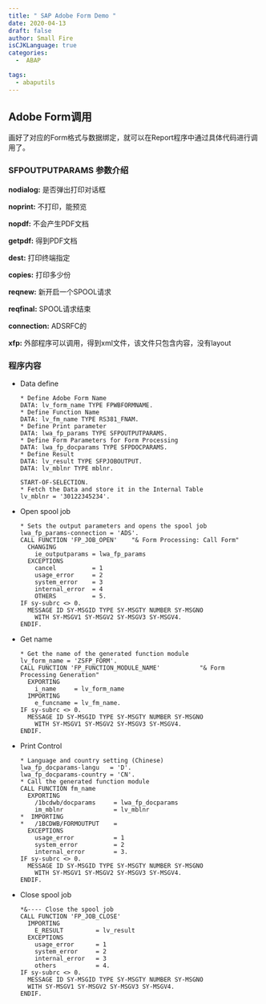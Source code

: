 ```yaml
---
title: " SAP Adobe Form Demo "
date: 2020-04-13
draft: false
author: Small Fire
isCJKLanguage: true
categories: 
  -  ABAP

tags: 
  - abaputils
---
```


## Adobe Form调用

画好了对应的Form格式与数据绑定，就可以在Report程序中通过具体代码进行调用了。

### SFPOUTPUTPARAMS 参数介绍

**nodialog:** 是否弹出打印对话框

**noprint:** 不打印，能预览

**nopdf:** 不会产生PDF文档

**getpdf:** 得到PDF文档

**dest:** 打印终端指定

**copies:** 打印多少份

**reqnew:** 新开启一个SPOOL请求

**reqfinal:** SPOOL请求结束

**connection:** ADSRFC的

**xfp:** 外部程序可以调用，得到xml文件，该文件只包含内容，没有layout

### 程序内容

- Data define

  ```Js
  * Define Adobe Form Name
  DATA: lv_form_name TYPE FPWBFORMNAME.
  * Define Function Name
  DATA: lv_fm_name TYPE RS381_FNAM.
  * Define Print parameter
  DATA: lwa_fp_params TYPE SFPOUTPUTPARAMS.
  * Define Form Parameters for Form Processing
  DATA: lwa_fp_docparams TYPE SFPDOCPARAMS.
  * Define Result
  DATA: lv_result TYPE SFPJOBOUTPUT.
  DATA: lv_mblnr TYPE mblnr.
  
  START-OF-SELECTION.
  * Fetch the Data and store it in the Internal Table
  lv_mblnr = '30122345234'.
  ```

- Open spool job

  ```JS
  * Sets the output parameters and opens the spool job
  lwa_fp_params-connection = 'ADS'. 
  CALL FUNCTION 'FP_JOB_OPEN'    "& Form Processing: Call Form"
    CHANGING
      ie_outputparams = lwa_fp_params
    EXCEPTIONS
      cancel          = 1
      usage_error     = 2
      system_error    = 3
      internal_error  = 4
      OTHERS          = 5.
  IF sy-subrc <> 0.
    MESSAGE ID SY-MSGID TYPE SY-MSGTY NUMBER SY-MSGNO
      WITH SY-MSGV1 SY-MSGV2 SY-MSGV3 SY-MSGV4.
  ENDIF.
  ```

- Get name  

  ```JS
  * Get the name of the generated function module
  lv_form_name = 'ZSFP_FORM'.
  CALL FUNCTION 'FP_FUNCTION_MODULE_NAME'           "& Form Processing Generation"
    EXPORTING
      i_name     = lv_form_name
    IMPORTING
      e_funcname = lv_fm_name.
  IF sy-subrc <> 0.
    MESSAGE ID SY-MSGID TYPE SY-MSGTY NUMBER SY-MSGNO
      WITH SY-MSGV1 SY-MSGV2 SY-MSGV3 SY-MSGV4.
  ENDIF.
  ```

- Print Control

  ```JS
  * Language and country setting (Chinese)
  lwa_fp_docparams-langu   = 'D'.
  lwa_fp_docparams-country = 'CN'.
  * Call the generated function module
  CALL FUNCTION fm_name
    EXPORTING
      /1bcdwb/docparams     = lwa_fp_docparams
      im_mblnr              = lv_mblnr
  *  IMPORTING
  *   /1BCDWB/FORMOUTPUT    =
    EXCEPTIONS
      usage_error           = 1
      system_error          = 2
      internal_error        = 3.
  IF sy-subrc <> 0.
    MESSAGE ID SY-MSGID TYPE SY-MSGTY NUMBER SY-MSGNO
      WITH SY-MSGV1 SY-MSGV2 SY-MSGV3 SY-MSGV4.
  ENDIF.
  ```
  
- Close spool job

  ```JS
  *&---- Close the spool job
  CALL FUNCTION 'FP_JOB_CLOSE'
    IMPORTING
      E_RESULT         = lv_result
    EXCEPTIONS
      usage_error      = 1
      system_error     = 2
      internal_error   = 3
      others           = 4.
  IF sy-subrc <> 0.
    MESSAGE ID SY-MSGID TYPE SY-MSGTY NUMBER SY-MSGNO
  	WITH SY-MSGV1 SY-MSGV2 SY-MSGV3 SY-MSGV4.
  ENDIF.
  ```

  

